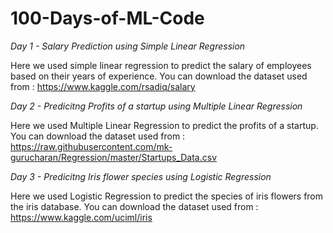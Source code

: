 # 100-Days-of-ML-Code

*Day 1 - Salary Prediction using Simple Linear Regression*

Here we used simple linear regression to predict the salary of employees based on their years of experience. You can download the dataset used from :  https://www.kaggle.com/rsadiq/salary

*Day 2 - Predicitng Profits of a startup using Multiple Linear Regression*

Here we used Multiple Linear Regression to predict the profits of a startup. You can download the dataset used from : https://raw.githubusercontent.com/mk-gurucharan/Regression/master/Startups_Data.csv

*Day 3 - Predicitng Iris flower species using Logistic Regression*

Here we used Logistic Regression to predict the species of iris flowers from the iris database. You can download the dataset used from : https://www.kaggle.com/uciml/iris
